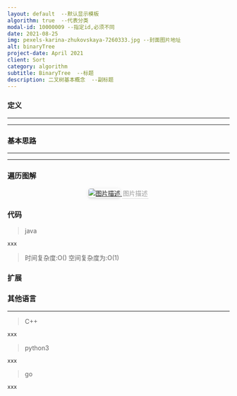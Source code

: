 ```yaml
---
layout: default  --默认显示模板
algorithm: true  --代表分类
modal-id: 10000009 --指定id,必须不同
date: 2021-08-25
img: pexels-karina-zhukovskaya-7260333.jpg --封面图片地址
alt: binaryTree
project-date: April 2021
client: Sort
category: algorithm
subtitle: BinaryTree  --标题
description: 二叉树基本概念  --副标题
---
```

### 定义
- - -
- - -

### 基本思路
- - -
- - -

### 遍历图解
<center>
    <a href="https://cdn.jsdelivr.net/gh/BiggerYellow/BiggerYellow.github.io/img/图片地址.jpg">
    <img style="border-radius: 0.3125em;
    box-shadow: 0 2px 4px 0 rgba(34,36,38,.12),0 2px 10px 0 rgba(34,36,38,.08);" class="img-responsive img-centered" alt="图片描述"
    src="https://cdn.jsdelivr.net/gh/BiggerYellow/BiggerYellow.github.io/img/图片地址.jpg">
    <div style="color:orange; border-bottom: 1px solid #d9d9d9;
    display: inline-block;
    color: #999;
    padding: 2px;">图片描述</div>
    </a>
</center>


### 代码
>java

``` java
xxx
```

> 时间复杂度:O() 
> 空间复杂度为:O(1)  

### 扩展


### 其他语言
- - -
> C++

``` cpp
xxx
```
> python3

``` python
xxx
```
> go

``` go
xxx
```